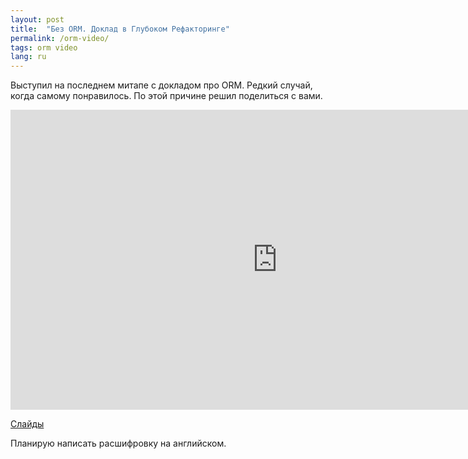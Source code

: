 ```yaml
---
layout: post
title:  "Без ORM. Доклад в Глубоком Рефакторинге"
permalink: /orm-video/
tags: orm video
lang: ru
---
```


Выступил на последнем митапе с докладом про ORM. Редкий случай, когда самому
понравилось. По этой причине решил поделиться с вами.

<iframe width="854" height="480" src="https://www.youtube.com/embed/qEfNez0Ht7s"
frameborder="0" gesture="media" allowfullscreen></iframe>

[Слайды](https://speakerdeck.com/deeprefactoring/biez-orm)

Планирую написать расшифровку на английском.
